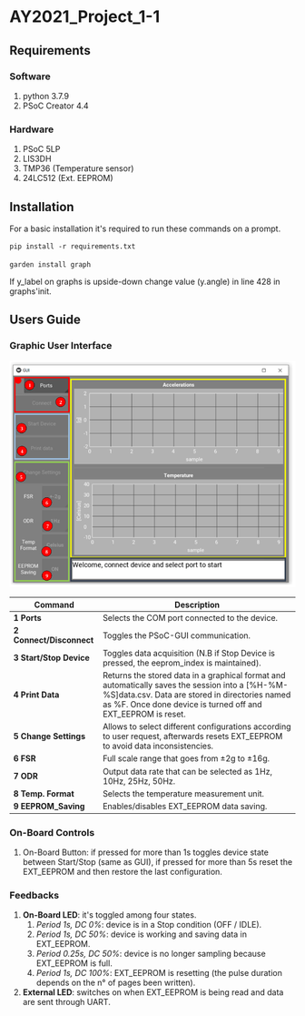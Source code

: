 # AY2021\_Project\_1-1

## Requirements

### Software
1. python 3.7.9
1. PSoC Creator 4.4

### Hardware
1. PSoC 5LP
1. LIS3DH
1. TMP36 (Temperature sensor)
1. 24LC512 (Ext. EEPROM)


## Installation

For a basic installation it's required to run these commands on a prompt.

```shell
pip install -r requirements.txt

garden install graph
```

If y\_label on graphs is upside-down change value (y.angle) in line 428 in graphs'init.

## Users Guide

### Graphic User Interface

![GUI Screenshot](./Images/GUI_Screenshot.png)

| Command                    | Description                                                                                                                                                                                                           |
| ---                        | ---                                                                                                                                                                                                                   |
| **1 Ports**                | Selects the COM port connected to the device.                                                                                                                                                                         |
| **2 Connect/Disconnect**   | Toggles the PSoC-GUI communication.                                                                                                                                                                                   |
| **3 Start/Stop Device**    | Toggles data acquisition (N.B if Stop Device is pressed, the eeprom\_index is maintained).                                                                                                                            |
| **4 Print Data**           | Returns the stored data in a graphical format and automatically saves the session into a [\%H-\%M-\%S]data.csv. Data are stored in directories named as \%F. Once done device is turned off and EXT\_EEPROM is reset. |
| **5 Change Settings**      | Allows to select different configurations according to user request, afterwards resets EXT\_EEPROM to avoid data inconsistencies.                                                                                     |
| **6 FSR**                  | Full scale range that goes from ±2g to ±16g.                                                                                                                                                                          |
| **7 ODR**                  | Output data rate that can be selected as 1Hz, 10Hz, 25Hz, 50Hz.                                                                                                                                                       |
| **8 Temp. Format**         | Selects the temperature measurement unit.                                                                                                                                                                             |
| **9 EEPROM\_Saving**       | Enables/disables EXT\_EEPROM data saving.                                                                                                                                                                             |

### On-Board Controls

1. On-Board Button: if pressed for more than 1s toggles device state between Start/Stop (same as GUI), if pressed for more than 5s reset the EXT\_EEPROM and then restore the last configuration.

### Feedbacks

1. **On-Board LED**: it's toggled among four states.
	1. *Period 1s, DC 0%*: device is in a Stop condition (OFF / IDLE).
	1. *Period 1s, DC 50%*: device is working and saving data in EXT\_EEPROM.
	1. *Period 0.25s, DC 50%*: device is no longer sampling because EXT\_EEPROM is full.
	1. *Period 1s, DC 100%*: EXT\_EEPROM is resetting (the pulse duration depends on the n° of pages been written).
1. **External LED**: switches on when EXT\_EEPROM is being read and data are sent through UART.
